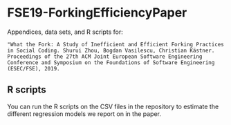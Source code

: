 # FSE19-ForkingEfficiencyPaper

Appendices, data sets, and R scripts for:

```
"What the Fork: A Study of Inefficient and Efficient Forking Practices in Social Coding. Shurui Zhou, Bogdan Vasilescu, Christian Kästner.  Proceedings of the 27th ACM Joint European Software Engineering Conference and Symposium on the Foundations of Software Engineering (ESEC/FSE), 2019.
```

## R scripts

You can run the R scripts on the CSV files in the repository to estimate the different regression models we report on in the paper.
